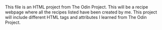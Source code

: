 This file is an HTML project from The Odin Project. This will be a recipe webpage where all the recipes listed have been created by me. This project will include different HTML tags and attributes I learned from The Odin Project.

